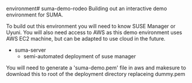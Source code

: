 environment# suma-demo-rodeo
Building out an interactive demo environment for SUMA.


To build out this environment you will need to know SUSE Manager or Uyuni.
You will also need access to AWS as this demo environment uses AWS EC2 machine, but can be adapted to use cloud in the future.

* suma-server
	- semi-automated deployment of suse manager

You will need to generate a 'suma-demo.pem' file in aws and makesure to download this to root of the deployment directory replaceing dummy.pem
